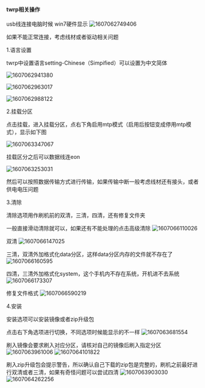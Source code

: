 ####  twrp相关操作

usb线连接电脑时候
win7硬件显示
![1607062749406](../files/about_twrp/1607062749406.png)

如果不能正常连接，考虑线材或者驱动相关问题



1.语言设置

twrp中设置语言setting-Chinese（Simpified）可以设置为中文简体

![1607062941380](../files/about_twrp/1607062941380.png)

![1607062963017](../files/about_twrp/1607062963017.png)

![1607062988122](../files/about_twrp/1607062988122.png)



2.挂载分区

点击挂载，进入挂载分区，点右下角启用mtp模式（启用后按钮变成停用mtp模式），显示如下图

![1607063347067](../files/about_twrp/1607063347067.png)

挂载区分之后可以数据线连eon

![1607063253031](../files/about_twrp/1607063253031.png)



然后可以按照数据传输方式进行传输，如果传输中断一般考虑线材还有接头，或者供电电压问题



3.清除

清除选项用作刷机前的双清，三清，四清，还有修复文件夹

一般直接滑动清除就可以，如果还有不能处理的点击高级清除
![1607066110026](../files/about_twrp/1607066110026.png)

双清
![1607066147025](../files/about_twrp/1607066147025.png)

三清，双清外加格式化data分区，这样data分区内存的文件就不存在了
![1607066160595](../files/about_twrp/1607066160595.png)

四清，三清外加格式化system，这个手机内不存在系统，开机进不去系统
![1607066173307](../files/about_twrp/1607066173307.png)

修复文件格式
![1607066590219](../files/about_twrp/1607066590219.png)



4.安装

安装选项可以安装镜像或者zip升级包

点击右下角选项进行切换，不同选项时候能显示的不一样
![1607063681554](../files/about_twrp/1607063681554.png)

刷入镜像会要求刷入对应分区，请核对自己的镜像后刷入指定分区
![1607063961006](../files/about_twrp/1607063961006.png)
![1607064101822](../files/about_twrp/1607064101822.png)

刷入zip升级包会提示警告，所以确认自己下载的zip包是完整的，刷机之前最好进行双清或者三清，如果有奇怪问题可以尝试四清
![1607063903030](../files/about_twrp/1607063903030.png)
![1607064262256](../files/about_twrp/1607064262256.png)